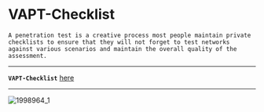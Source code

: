 # VAPT-Checklist
 ```
A penetration test is a creative process most people maintain private checklists to ensure that they will not forget to test networks against various scenarios and maintain the overall quality of the assessment.
```
---

**`VAPT-Checklist`** [here](https://github.com/Jkrathod/VAPT-Checklist/blob/main/VAPT%20Checlist%20-%20JagdishRathod.pdf)

---

![1998964_1](https://github.com/Jkrathod/VAPT-Checklist/assets/110445358/fa7b24f8-59ef-45a5-87c1-8cfa4ec3ff1c)
